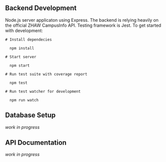 ## Backend Development

Node.js server applicaton using Express. The backend is relying heavily on the official ZHAW CampusInfo API. Testing framework is Jest. To get started with development:

```
# Install dependecies

  npm install

# Start server

  npm start

# Run test suite with coverage report

  npm test

# Run test watcher for development

  npm run watch
```

## Database Setup

_work in progress_

## API Documentation

_work in progress_

